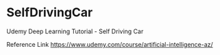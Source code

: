 # SelfDrivingCar
Udemy Deep Learning Tutorial - Self Driving Car

Reference Link https://www.udemy.com/course/artificial-intelligence-az/
